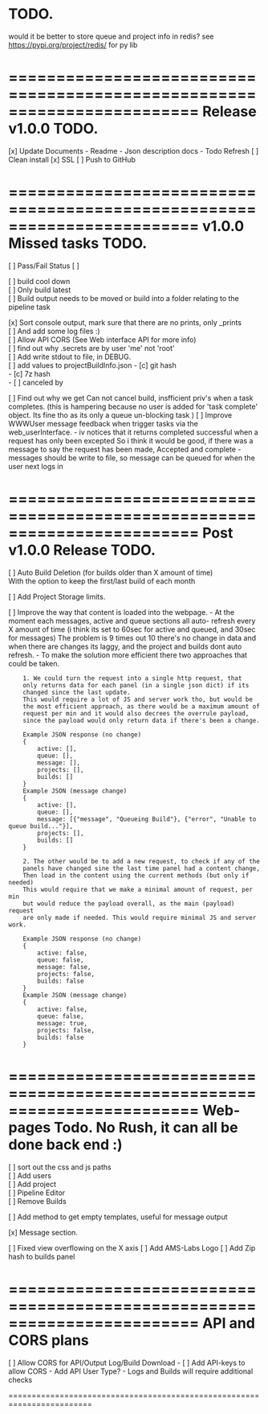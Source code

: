 # TODO.

would it be better to store queue and project info in redis?
see https://pypi.org/project/redis/ for py lib

========================================================================
Release v1.0.0 TODO.
========================================================================
[x] Update Documents
    - Readme
    - Json description docs
    - Todo Refresh
[ ] Clean install
[x] SSL
[ ] Push to GitHub

========================================================================
v1.0.0 Missed tasks TODO. 
========================================================================

[ ] Pass/Fail Status
[ ] 

[ ] build cool down  
[ ] Only build latest  
[ ] Build output needs to be moved or build into a folder relating to the pipeline task


[x] Sort console output, mark sure that there are no prints, only _prints  
    [ ] And add some log files :)  
[ ] Allow API CORS (See Web interface API for more info)  
[ ] find out why .secrets are by user 'me' not 'root'  
[ ] Add write stdout to file, in DEBUG.  
[ ] add values to projectBuildInfo.json
    - [c] git hash  
    - [c] 7z hash  
    - [ ] canceled by   

[ ] Find out why we get Can not cancel build, insfficient priv's when a task completes.
    (this is hampering because no user is added for 'task complete' object. Its fine tho as its only a queue un-blocking task )
[ ] Improve WWWUser message feedback when trigger tasks via the web_userInterface.
    - iv notices that it returns completed successful when a request has only been excepted
      So i think it would be good, if there was a message to say the request has been made,
      Accepted and complete
    - messages should be write to file, so message can be queued for when the user next logs in

========================================================================
Post v1.0.0 Release TODO.
========================================================================
[ ] Auto Build Deletion (for builds older than X amount of time)  
    With the option to keep the first/last build of each month   

[ ] Add Project Storage limits.

[ ] Improve the way that content is loaded into the webpage.
    - At the moment each messages, active and queue sections all auto-
    refresh every X amount of time (i think its set to 60sec for active 
    and queued, and 30sec for messages) The problem is 9 times out 10 
    there's no change in data and when there are changes its laggy, and
    the project and builds dont auto refresh.
    - To make the solution more efficient there two approaches that could 
    be taken.
    
        1. We could turn the request into a single http request, that
        only returns data for each panel (in a single json dict) if its
        changed since the last update.
        This would require a lot of JS and server work tho, but would be 
        the most efficient approach, as there would be a maximum amount of 
        request per min and it would also decrees the overrule payload, 
        since the payload would only return data if there's been a change.
```
    Example JSON response (no change)
    {
        active: [],
        queue: [],
        message: [],
        projects: [],
        builds: []
    }
    Example JSON (message change)
    {
        active: [],
        queue: [],
        message: [{"message", "Queueing Build"}, {"error", "Unable to queue build..."}],
        projects: [],
        builds: []
    }
```

        2. The other would be to add a new request, to check if any of the
        panels have changed sine the last time panel had a content change,
        Then load in the content using the current methods (but only if needed)
        This would require that we make a minimal amount of request, per min
        but would reduce the payload overall, as the main (payload) request
        are only made if needed. This would require minimal JS and server work.
```
    Example JSON response (no change)
    {
        active: false,
        queue: false,
        message: false,
        projects: false,
        builds: false
    }
    Example JSON (message change)
    {
        active: false,
        queue: false,
        message: true,
        projects: false,
        builds: false
    }
```
========================================================================
Web-pages Todo. No Rush, it can all be done back end :)
========================================================================
[ ] sort out the css and js paths  
[ ] Add users  
[ ] Add project  
[ ] Pipeline Editor  
[ ] Remove Builds    

[ ] Add method to get empty templates, useful for message output  

[x] Message section.  

[ ] Fixed view overflowing on the X axis
[ ] Add AMS-Labs Logo 
[ ] Add Zip hash to builds panel

========================================================================
API and CORS plans
========================================================================
[ ] Allow CORS for API/Output Log/Build Download
    - [ ] Add API-keys to allow CORS
        - Add API User Type?
        - Logs and Builds will require additional checks  
        
========================================================================